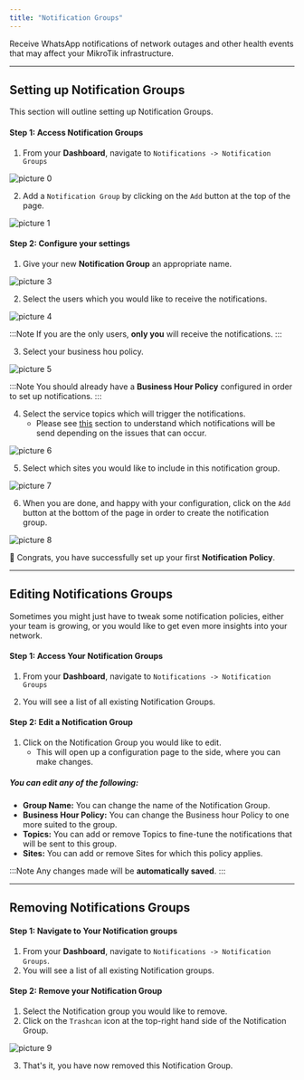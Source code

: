 ```yaml
---
title: "Notification Groups"
---
```


Receive WhatsApp notifications of network outages and other health events that may affect your MikroTik infrastructure.

---
## Setting up Notification Groups
This section will outline setting up Notification Groups.

#### Step 1: Access Notification Groups
1. From your **Dashboard**, navigate to `Notifications -> Notification Groups`
<!-- Insert Image -->
![picture 0](https://cdn.mkcld.io/6140768ceb4e99f0b9a6232c477231028d95f07595f3fa51f73381bef5aa022a.jpeg)  


2. Add a `Notification Group` by clicking on the `Add` button at the top of the page.
<!-- Insert Image -->
![picture 1](https://cdn.mkcld.io/fa05969074ceb15ece1ee072e07ccc0d4eab4976cd996b5411f43b151f74d887.jpeg)  


#### Step 2: Configure your settings
1. Give your new **Notification Group** an appropriate name.
<!-- Insert Image -->
![picture 3](https://cdn.mkcld.io/9324dd719d0ad72a61a7d30db529cf6d05e14b29411c3d581e79e9802e24a82a.png)  


2. Select the users which you would like to receive the notifications.
<!-- Insert Image -->
![picture 4](https://cdn.mkcld.io/0bbb9b52660a77b461615c196403335badaaca9c8e2095da0d2f8106c2a0e53d.png)  

:::Note
If you are the only users, **only you** will receive the notifications.
:::


3. Select your business hou policy.
<!-- Insert Image -->
![picture 5](https://cdn.mkcld.io/a2848e544c41297ab3fce6fe222dfe7e871d5b5ad04177b162c9270e98a4e5a5.png)  


:::Note
You should already have a **Business Hour Policy** configured in order to set up notifications.
:::


4. Select the service topics which will trigger the notifications.
    * Please see [this](/documentation/guides/notifications#notification-types) section to understand which notifications will be send depending on the issues that can occur.
<!-- Insert Image -->
![picture 6](https://cdn.mkcld.io/315fdcd4077c2c0221ba481e00a895cc61c3c9a831b066bb821bf021add052f5.png)  


5. Select which sites you would like to include in this notification group.

<!-- Insert Image -->
![picture 7](https://cdn.mkcld.io/656726fd1951351a3056a53f65aa490713f82f17305ae243c0fc89ac1191ccd4.png)  



6. When you are done, and happy with your configuration, click on the `Add` button at the bottom of the page in order to create the notification group.
<!-- Insert Image -->
![picture 8](https://cdn.mkcld.io/4d4600cdf32dff210ce59dead94292b9b8955f71f83dc354db374c86dab84967.jpeg)  

🎉 Congrats, you have successfully set up your first **Notification Policy**.

---
## Editing Notifications Groups
Sometimes you might just have to tweak some notification policies, either your team is growing, or you would like to get even more insights into your network.

#### Step 1: Access Your Notification Groups
1. From your **Dashboard**, navigate to `Notifications -> Notification Groups`

2. You will see a list of all existing Notification Groups.

#### Step 2: Edit a Notification Group
1. Click on the Notification Group you would like to edit.
   * This will open up a configuration page to the side, where you can make changes.

##### You can edit any of the following:
* **Group Name:** You can change the name of the Notification Group.
* **Business Hour Policy:** You can change the Business hour Policy to one more suited to the group.
* **Topics:** You can add or remove Topics to fine-tune the notifications that will be sent to this group.
* **Sites:** You can add or remove Sites for which this policy applies.

:::Note
Any changes made will be **automatically saved**.
:::

---
## Removing Notifications Groups
#### Step 1: Navigate to Your Notification groups
1. From your **Dashboard**, navigate to `Notifications -> Notification Groups`.
2. You will see a list of all existing Notification groups.

#### Step 2: Remove your Notification Group
1. Select the Notification group you would like to remove.
2. Click on the `Trashcan` icon at the top-right hand side of the Notification Group.
<!-- Insert Image -->
![picture 9](https://cdn.mkcld.io/543e3b3bb7ee8188dd20569da401810310754cfca1ae7d0354e3d4bcb8265032.png)  


3. That's it, you have now removed this Notification Group.

<!-- :::Warning
This page is currently being worked on, please check back frequently.
::: -->